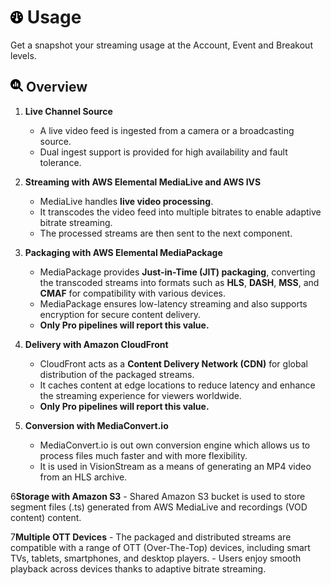 # <img src="https://raw.githubusercontent.com/vishaldhole173/pro-stream-documentation/main/fontawesome/svgs/solid/gauge.svg" width="20" height="20"> Usage

Get a snapshot your streaming usage at the Account, Event and Breakout levels.

## <img src="https://raw.githubusercontent.com/vishaldhole173/pro-stream-documentation/main/fontawesome/svgs/solid/magnifying-glass-chart.svg" width="20" height="20"> Overview

1. **Live Channel Source**
    - A live video feed is ingested from a camera or a broadcasting source.
    - Dual ingest support is provided for high availability and fault tolerance.

2. **Streaming with AWS Elemental MediaLive and AWS IVS**
    - MediaLive handles **live video processing**.
    - It transcodes the video feed into multiple bitrates to enable adaptive bitrate streaming.
    - The processed streams are then sent to the next component.

3. **Packaging with AWS Elemental MediaPackage**
    - MediaPackage provides **Just-in-Time (JIT) packaging**, converting the transcoded streams into formats such as **HLS**, **DASH**, **MSS**, and **CMAF** for compatibility with various devices.
    - MediaPackage ensures low-latency streaming and also supports encryption for secure content delivery.
    - **Only Pro pipelines will report this value.**

4. **Delivery with Amazon CloudFront**
    - CloudFront acts as a **Content Delivery Network (CDN)** for global distribution of the packaged streams.
    - It caches content at edge locations to reduce latency and enhance the streaming experience for viewers worldwide.
    - **Only Pro pipelines will report this value.**

5. **Conversion with MediaConvert.io**
   - MediaConvert.io is out own conversion engine which allows us to process files much faster and with more flexibility.
   - It is used in VisionStream as a means of generating an MP4 video from an HLS archive.

6**Storage with Amazon S3**
    - Shared Amazon S3 bucket is used to store segment files (.ts) generated from AWS MediaLive and recordings (VOD content) content.

7**Multiple OTT Devices**
    - The packaged and distributed streams are compatible with a range of OTT (Over-The-Top) devices, including smart TVs, tablets, smartphones, and desktop players.
    - Users enjoy smooth playback across devices thanks to adaptive bitrate streaming.
